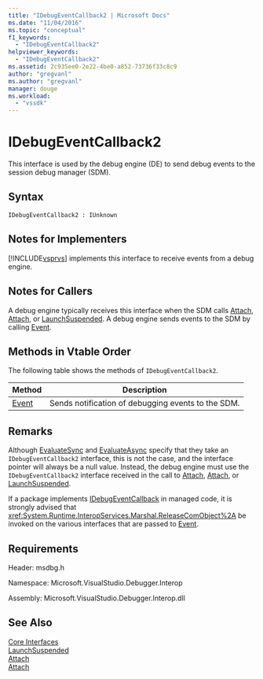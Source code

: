 ```yaml
---
title: "IDebugEventCallback2 | Microsoft Docs"
ms.date: "11/04/2016"
ms.topic: "conceptual"
f1_keywords: 
  - "IDebugEventCallback2"
helpviewer_keywords: 
  - "IDebugEventCallback2"
ms.assetid: 2c935ee0-2e22-4be0-a852-73736f33c8c9
author: "gregvanl"
ms.author: "gregvanl"
manager: douge
ms.workload: 
  - "vssdk"
---
```

# IDebugEventCallback2
This interface is used by the debug engine (DE) to send debug events to the session debug manager (SDM).  
  
## Syntax  
  
```  
IDebugEventCallback2 : IUnknown  
```  
  
## Notes for Implementers  
 [!INCLUDE[vsprvs](../../../code-quality/includes/vsprvs_md.md)] implements this interface to receive events from a debug engine.  
  
## Notes for Callers  
 A debug engine typically receives this interface when the SDM calls [Attach](../../../extensibility/debugger/reference/idebugprogram2-attach.md), [Attach](../../../extensibility/debugger/reference/idebugengine2-attach.md), or [LaunchSuspended](../../../extensibility/debugger/reference/idebugenginelaunch2-launchsuspended.md). A debug engine sends events to the SDM by calling [Event](../../../extensibility/debugger/reference/idebugeventcallback2-event.md).  
  
## Methods in Vtable Order  
 The following table shows the methods of `IDebugEventCallback2`.  
  
|Method|Description|  
|------------|-----------------|  
|[Event](../../../extensibility/debugger/reference/idebugeventcallback2-event.md)|Sends notification of debugging events to the SDM.|  
  
## Remarks  
 Although [EvaluateSync](../../../extensibility/debugger/reference/idebugexpression2-evaluatesync.md) and [EvaluateAsync](../../../extensibility/debugger/reference/idebugexpression2-evaluateasync.md) specify that they take an `IDebugEventCallback2` interface, this is not the case, and the interface pointer will always be a null value. Instead, the debug engine must use the `IDebugEventCallback2` interface received in the call to [Attach](../../../extensibility/debugger/reference/idebugprogram2-attach.md), [Attach](../../../extensibility/debugger/reference/idebugengine2-attach.md), or [LaunchSuspended](../../../extensibility/debugger/reference/idebugenginelaunch2-launchsuspended.md).  
  
 If a package implements [IDebugEventCallback](../../../extensibility/debugger/reference/idebugeventcallback2.md) in managed code, it is strongly advised that <xref:System.Runtime.InteropServices.Marshal.ReleaseComObject%2A> be invoked on the various interfaces that are passed to [Event](../../../extensibility/debugger/reference/idebugeventcallback2-event.md).  
  
## Requirements  
 Header: msdbg.h  
  
 Namespace: Microsoft.VisualStudio.Debugger.Interop  
  
 Assembly: Microsoft.VisualStudio.Debugger.Interop.dll  
  
## See Also  
 [Core Interfaces](../../../extensibility/debugger/reference/core-interfaces.md)   
 [LaunchSuspended](../../../extensibility/debugger/reference/idebugenginelaunch2-launchsuspended.md)   
 [Attach](../../../extensibility/debugger/reference/idebugprogram2-attach.md)   
 [Attach](../../../extensibility/debugger/reference/idebugengine2-attach.md)